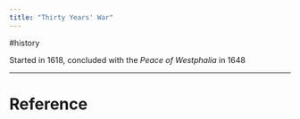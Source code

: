 ```yaml
---
title: "Thirty Years' War"
---
```


#history

Started in 1618, concluded with the *Peace of Westphalia* in 1648


---



# Reference 

